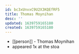 ```yaml
---
id: bc3xUnvxC9U2X3KQEfRF5
title: Thomas Moynihan
desc: ''
updated: 1639759165180
created: 1639759165180
---
```



- [[person]] - Thomas Moynihan
- appeared 1x at the stoa
